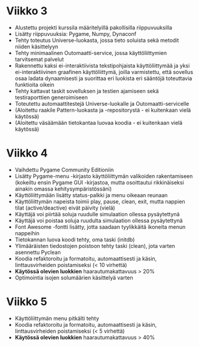 # Viikko 3

- Alustettu projekti kurssila määritelyillä pakollisilla riippuvuuksilla
- Lisätty riippuvuuksia: Pygame, Numpy, Dynaconf
- Tehty toteutus Universe-luokasta, jossa tieto soluista sekä metodit niiden käsittelyyn
- Tehty minimaalinen Outomaatti-service, jossa käyttöliittymien tarvitsemat palvelut
- Rakennettu kaksi ei-interaktiivista tekstipohjaista käyttöliittymää ja yksi ei-interaktiivinen graafinen käyttöliittymä, joilla varmistettu, että sovellus osaa ladata dynaamisesti ja suorittaa eri luokista eri sääntöjä toteuttavia funktioita oikein
- Tehty kattavat taskit sovelluksen ja testien ajamiseen sekä testiraporttien generoimiseen
- Toteutettu automaattitestejä Universe-luokalle ja Outomaatti-servicelle
- (Aloitettu raakile Pattern-luokasta ja -repositorystä - ei kuitenkaan vielä käytössä)
- (Aloitettu väsäämään tietokantaa luovaa koodia - ei kuitenkaan vielä käytössä)

# Viikko 4

- Vaihdettu Pygame Community Editioniin
- Lisätty Pygame-menu -kirjasto käyttöliittymän valikoiden rakentamiseen (kokeiltu ensin Pygame GUI -kirjastoa, mutta osoittautui rikkinäiseksi ainakin omassa kehitysympäristössäni)
- Käyttöliittymään lisätty status-palkki ja menu oikeaan reunaan
- Käyttöliittymän napeista toimii play, pause, clean, exit, mutta nappien tilat (active/deactive) eivät päivity (vielä)
- Käyttäjä voi piirtää soluja ruudulle simulaation ollessa pysäytettynä
- Käyttäjä voi poistaa soluja ruudulta simulaation ollessa pysäytettynä
- Font Awesome -fontti lisätty, jotta saadaan tyylikkäitä ikoneita menun nappeihin
- Tietokannan luova koodi tehty, oma taski (initdb)
- Ylimääräisten tiedostojen poistoon tehty taski (clean), jota varten asennettu Pyclean
- Koodia refaktoroitu ja formatoitu, automaattisesti ja käsin, linttausvirheiden poistamiseksi (< 10 virhettä)
- **Käytössä olevien luokkien** haarautumakattavuus > 20%
- Optimointia isojen solumäärien käsittelyä varten

# Viikko 5

- Käyttöliittymän menu pitkälti tehty
- Koodia refaktoroitu ja formatoitu, automaattisesti ja käsin, linttausvirheiden poistamiseksi (< 5 virhettä)
- **Käytössä olevien luokkien** haarautumakattavuus > 40%
